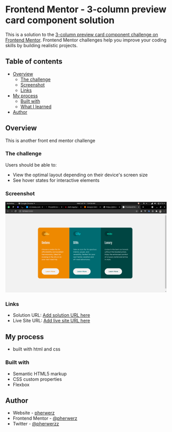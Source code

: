 # Frontend Mentor - 3-column preview card component solution

This is a solution to the [3-column preview card component challenge on Frontend Mentor](https://www.frontendmentor.io/challenges/3column-preview-card-component-pH92eAR2-). Frontend Mentor challenges help you improve your coding skills by building realistic projects.

## Table of contents

- [Overview](#overview)
  - [The challenge](#the-challenge)
  - [Screenshot](#screenshot)
  - [Links](#links)
- [My process](#my-process)
  - [Built with](#built-with)
  - [What I learned](#what-i-learned)
- [Author](#author)

## Overview

This is another front end mentor challenge

### The challenge

Users should be able to:

- View the optimal layout depending on their device's screen size
- See hover states for interactive elements

### Screenshot

![screenshot on local host](./screenshot.png)

### Links

- Solution URL: [Add solution URL here](https://your-solution-url.com)
- Live Site URL: [Add live site URL here](https://your-live-site-url.com)

## My process

- built with html and css

### Built with

- Semantic HTML5 markup
- CSS custom properties
- Flexbox

## Author

- Website - [pherwerz](https://pherwerz.vercel.app)
- Frontend Mentor - [@pherwerz](https://www.frontendmentor.io/profile/pherwerz)
- Twitter - [@pherwerzz](https://www.twitter.com/pherwerzz)
